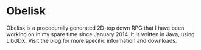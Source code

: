 # Obelisk
Obelisk is a procedurally generated 2D-top down RPG that I have been working on in my spare time since January 2014. It is written in Java, using LibGDX. Visit the blog for more specific information and downloads.
